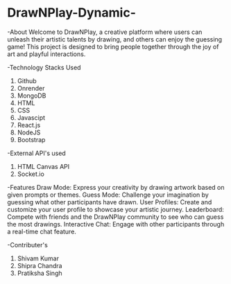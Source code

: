 # DrawNPlay-Dynamic-

-About
Welcome to DrawNPlay, a creative platform where users can unleash their artistic talents by drawing, and others can enjoy the guessing game! This project is designed to bring people together through the joy of art and playful interactions.

-Technology Stacks Used
1) Github
2) Onrender
3) MongoDB
4) HTML
5) CSS
6) Javascipt
7) React.js
8) NodeJS
9) Bootstrap

-External API's used
1) HTML Canvas API
2) Socket.io
   
-Features
Draw Mode:
Express your creativity by drawing artwork based on given prompts or themes.
Guess Mode:
Challenge your imagination by guessing what other participants have drawn.
User Profiles:
Create and customize your user profile to showcase your artistic journey.
Leaderboard:
Compete with friends and the DrawNPlay community to see who can guess the most drawings.
Interactive Chat:
Engage with other participants through a real-time chat feature.

-Contributer's
1) Shivam Kumar 
2) Shipra Chandra 
3) Pratiksha Singh 
